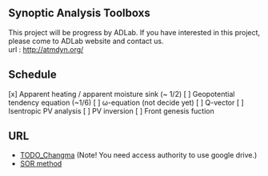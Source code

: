## Synoptic Analysis Toolboxs
This project will be progress by ADLab.
If you have interested in this project, please come to ADLab website and contact us.  
url : http://atmdyn.org/  
  
  
## Schedule
[x] Apparent heating / apparent moisture sink (~ 1/2)
[ ] Geopotential tendency equation (~1/6)
[ ] ω-equation (not decide yet)
[ ] Q-vector
[ ] Isentropic PV analysis
[ ] PV inversion 
[ ] Front genesis fuction  
  
  
## URL
* [TODO_Changma](https://drive.google.com/drive/u/0/folders/14HScTlTFAByKM-FAIETzkwn_0soplBWi)
(Note! You need access authority to use google drive.)  
* [SOR method](http://folk.ntnu.no/leifh/teaching/tkt4140/._main057.html#kap:73)  
  
  
